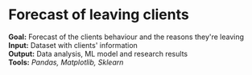 # Forecast of leaving clients

**Goal:** Forecast of the clients behaviour and the reasons they're leaving  
**Input:** Dataset with clients' information  
**Output:** Data analysis, ML model and research results  
**Tools:** *Pandas, Matplotlib, Sklearn*
